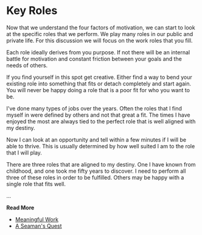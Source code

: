 # Key Roles

Now that we understand the four factors of motivation, we can start to look at the specific roles
that we perform. We play many roles in our public and private life. For this discussion we will
focus on the work roles that you fill.

Each role ideally derives from you purpose. If not there will be an internal battle for motivation
and constant friction between your goals and the needs of others.

If you find yourself in this spot get creative. Either find a way to bend your existing role into
something that fits or detach completely and start again. You will never be happy doing a role that
is a poor fit for who you want to be.

I've done many types of jobs over the years. Often the roles that I find myself in were defined by
others and not that great a fit. The times I have enjoyed the most are always tied to the perfect
role that is well aligned with my destiny.

Now I can look at an opportunity and tell within a few minutes if I will be able to thrive. This is
usually determined by how well suited I am to the role that I will play.

There are three roles that are aligned to my destiny. One I have known from childhood, and one took
me fifty years to discover. I need to perform all three of these roles in order to be fulfilled.
Others may be happy with a single role that fits well.

...

**Read More**

* [Meaningful Work](https://seamansguide.com/book/quest/Work.md)
* [A Seaman's Quest](https://seamansguide.com/book/quest)

